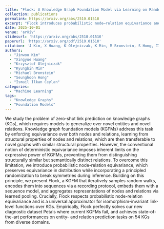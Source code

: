 ```yaml
---
title: "Flock: A Knowledge Graph Foundation Model via Learning on Random Walks"
collection: publications
permalink: https://arxiv.org/abs/2510.01510
excerpt: "Flock introduces probabilistic node–relation equivariance and learns from random walks to achieve strong zero-shot link prediction across diverse knowledge graphs."
date: 2025-10-01
venue: 'arXiv'
slidesurl: 'https://arxiv.org/abs/2510.01510'
paperurl: 'https://arxiv.org/pdf/2510.01510'
citation: 'J Kim, X Huang, K Olejniczak, K Min, M Bronstein, S Hong, İİ Ceylan, Flock: A Knowledge Graph Foundation Model via Learning on Random Walks, arXiv:2510.01510, 2025'
authors:
  - "Jinwoo Kim"
  - "Xingyue Huang"
  - "Krzysztof Olejniczak"
  - "Kyungbin Min"
  - "Michael Bronstein"
  - "Seunghoon Hong"
  - "İsmail İlkan Ceylan"
categories:
  - "Machine Learning"
tags:
  - "Knowledge Graphs"
  - "Foundation Models"
---
```


We study the problem of zero-shot link prediction on knowledge graphs (KGs), which requires models to generalize over novel entities and novel relations. Knowledge graph foundation models (KGFMs) address this task by enforcing equivariance over both nodes and relations, learning from structural properties of nodes and relations, which are then transferable to novel graphs with similar structural properties. However, the conventional notion of deterministic equivariance imposes inherent limits on the expressive power of KGFMs, preventing them from distinguishing structurally similar but semantically distinct relations. To overcome this limitation, we introduce probabilistic node-relation equivariance, which preserves equivariance in distribution while incorporating a principled randomization to break symmetries during inference. Building on this principle, we present Flock, a KGFM that iteratively samples random walks, encodes them into sequences via a recording protocol, embeds them with a sequence model, and aggregates representations of nodes and relations via learned pooling. Crucially, Flock respects probabilistic node-relation equivariance and is a universal approximator for isomorphism-invariant link-level functions over KGs. Empirically, Flock perfectly solves our new diagnostic dataset Petals where current KGFMs fail, and achieves state-of-the-art performances on entity- and relation prediction tasks on 54 KGs from diverse domains.


